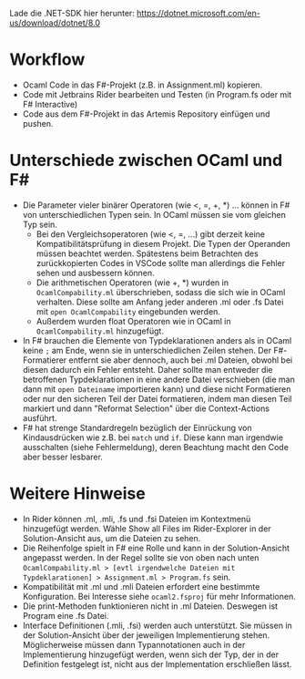 Lade die .NET-SDK hier herunter: https://dotnet.microsoft.com/en-us/download/dotnet/8.0
 
 # Workflow

* Ocaml Code in das F#-Projekt (z.B. in Assignment.ml) kopieren.
* Code mit Jetbrains Rider bearbeiten und Testen (in Program.fs oder mit F# Interactive)
* Code aus dem F#-Projekt in das Artemis Repository einfügen und pushen.

# Unterschiede zwischen OCaml und F#

* Die Parameter vieler binärer Operatoren (wie <, =, +, *) ... können in F# von unterschiedlichen Typen sein. In OCaml
  müssen sie vom gleichen Typ sein.
    * Bei den Vergleichsoperatoren (wie <, =, ...) gibt derzeit keine Kompatibilitätsprüfung in diesem Projekt. Die
      Typen der Operanden müssen beachtet werden. Spätestens beim Betrachten des zurückkopierten Codes in VSCode sollte
      man allerdings die Fehler sehen und ausbessern können.
    * Die arithmetischen Operatoren (wie +, *) wurden in `OcamlCompability.ml` überschrieben, sodass die sich wie in
      OCaml verhalten. Diese sollte
      am Anfang jeder anderen .ml oder .fs Datei mit `open OcamlCompability` eingebunden werden.
    * Außerdem wurden float Operatoren wie in OCaml in `OcamlCompability.ml` hinzugefügt.
* In F# brauchen die Elemente von Typdeklarationen anders als in OCaml keine `;` am Ende, wenn sie in unterschiedlichen
  Zeilen stehen. Der F#-Formatierer entfernt sie aber dennoch, auch bei .ml Dateien, obwohl bei
  diesen dadurch ein Fehler entsteht. Daher sollte man entweder die betroffenen Typdeklarationen in eine
  andere Datei verschieben (die man dann mit `open Dateiname` importieren kann) und diese nicht Formatieren oder nur den
  sicheren Teil der Datei formatieren, indem man diesen
  Teil markiert und dann "Reformat Selection" über die Context-Actions ausführt.
* F# hat strenge Standardregeln bezüglich der Einrückung von Kindausdrücken wie z.B. bei `match` und `if`. Diese kann
  man irgendwie ausschalten (siehe Fehlermeldung), deren Beachtung macht den Code aber besser lesbarer.

# Weitere Hinweise

* In Rider können .ml, .mli, .fs und .fsi Dateien im Kontextmenü hinzugefügt werden. Wähle Show all Files im
  Rider-Explorer in der Solution-Ansicht aus, um die Dateien zu sehen.
* Die Reihenfolge spielt in F# eine Rolle und kann in der Solution-Ansicht angepasst werden. In der Regel sollte sie von
  oben nach unten `OcamlCompability.ml > [evtl irgendwelche Dateien mit Typdeklarationen] > Assignment.ml > Program.fs` sein.
* Kompatibilität mit .ml und .mli Dateien erfordert eine bestimmte Konfiguration. Bei Interesse siehe `ocaml2.fsproj`
  für mehr
  Informationen.
* Die print-Methoden funktionieren nicht in .ml Dateien. Deswegen ist Program eine .fs Datei.
* Interface Definitionen (.mli, .fsi) werden auch unterstützt. Sie müssen in der Solution-Ansicht über der jeweiligen
  Implementierung stehen. Möglicherweise müssen dann Typannotationen auch in der Implementierung hinzugefügt werden,
  wenn sich der Typ, der in der Definition festgelegt ist, nicht aus der Implementation erschließen lässt.
